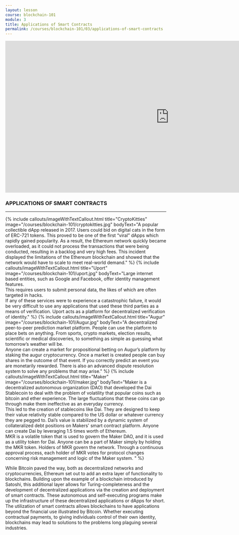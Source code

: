 ```yaml
---
layout: lesson
course: blockchain-101
module: 3
title: Applications of Smart Contracts
permalink: /courses/blockchain-101/03/applications-of-smart-contracts
---
```


<iframe width="1024" height="475" src="https://www.youtube.com/embed/sUXTl4TMUlc?rel=0" frameborder="0" allow="accelerometer; autoplay; encrypted-media; gyroscope; picture-in-picture" allowfullscreen></iframe>

<h3>APPLICATIONS OF SMART CONTRACTS</h3>

<hr>

{% include callouts/imageWithTextCallout.html 
    title="CryptoKitties"
    image="/courses/blockchain-101/cryptokitties.jpg"
    bodyText="A popular collectible dApp released in 2017. Users could bid on digital cats in the form of ERC-721 tokens. This proved to be one of the first “viral” dApps which rapidly gained popularity. As a result, the Ethereum network quickly became overloaded, as it could not process the transactions that were being conducted, resulting in a backlog and very high fees. This incident displayed the limitations of the Ethereum blockchain and showed that the network would have to scale to meet real-world demand."
%}
{% include callouts/imageWithTextCallout.html
    title="Uport"
    image="/courses/blockchain-101/uport.jpg"
    bodyText="Large internet based entities, such as Google and Facebook, offer identity management features.<br>This requires users to submit personal data, the likes of which are often targeted in hacks. <br>If any of these services were to experience a catastrophic failure, it would be very difficult to use any applications that used these third parties as a means of verification. Uport acts as a platform for decentralized verification of identity."
%}
{% include callouts/imageWithTextCallout.html 
    title="Augur"
    image="/courses/blockchain-101/Augur.jpg"
    bodyText="A decentralized peer-to-peer prediction market platform. People can use the platform to place bets on anything. From sports, crypto markets, election results, scientific or medical discoveries, to something as simple as guessing what tomorrow’s weather will be.<br>Anyone can create a market for propositional betting on Augur’s platform by staking the augur cryptocurrency. Once a market is created people can buy shares in the outcome of that event. If you correctly predict an event you are monetarily rewarded. There is also an advanced dispute resolution system to solve any problems that may arise."
%}
{% include callouts/imageWithTextCallout.html 
    title="Maker"
    image="/courses/blockchain-101/maker.jpg"
    bodyText="Maker is a decentralized autonomous organization (DAO) that developed the Dai Stablecoin to deal with the problem of volatility that popular coins such as bitcoin and ether experience. The large fluctuations that these coins can go through make them ineffective as an everyday currency. <br>This led to the creation of stablecoins like Dai. They are designed to keep their value relativity stable compared to the US dollar or whatever currency they are pegged to. Dai’s value is stabilized by a dynamic system of collateralized debt positions on Makers' smart contract platform. Anyone can create Dai by leveraging 1.5 times worth of Ethereum. <br>MKR is a volatile token that is used to govern the Maker DAO, and it is used as a utility token for Dai. Anyone can be a part of Maker simply by holding the MKR token. Holders of MKR govern the network. Through a continuous approval process, each holder of MKR votes for protocol changes concerning risk management and logic of the Maker system. "
%}

<span>While Bitcoin paved the way, both as decentralized networks and cryptocurrencies, Ethereum set out to add an extra layer of functionality to blockchains. Building upon the example of a blockchain introduced by Satoshi, this additional layer allows for Turing-completeness and the development of decentralized applications via the creation and deployment of smart contracts. These autonomous and self-executing programs make up the infrastructure of these decentralized applications or dApps for short. The utilization of smart contracts allows blockchains to have applications beyond the financial use illustrated by Bitcoin. Whether executing contractual payments, to giving individuals control of their own identity, blockchains may lead to solutions to the problems long plaguing several industries.</span>
